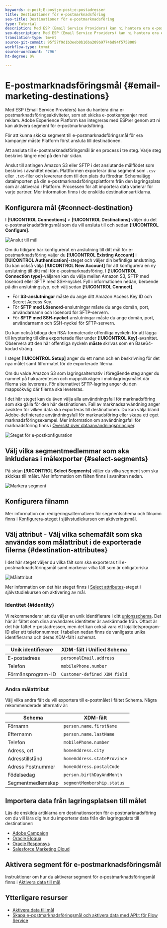 ```yaml
---
keywords: e-post;E-post;e-post;e-postadresser
title: Destinationer för e-postmarknadsföring
seo-title: Destinationer för e-postmarknadsföring
type: Tutorial
description: Med ESP (Email Service Providers) kan ni hantera era e-postmarknadsföringsaktiviteter, t.ex. för att skicka e-postkampanjer.
seo-description: Med ESP (Email Service Providers) kan ni hantera era e-postmarknadsföringsaktiviteter, t.ex. för att skicka e-postkampanjer.
translation-type: tm+mt
source-git-commit: 95f57f9d1b3eeb0b16ba209b9774bd94f5758009
workflow-type: tm+mt
source-wordcount: '796'
ht-degree: 0%

---
```



# E-postmarknadsföringsmål {#email-marketing-destinations}

Med ESP (Email Service Providers) kan du hantera dina e-postmarknadsföringsaktiviteter, som att skicka e-postkampanjer med reklam. Adobe Experience Platform kan integreras med ESP:er genom att ni kan aktivera segment för e-postmarknadsföring.

För att kunna skicka segment till e-postmarknadsföringsmål för era kampanjer måste Platform först ansluta till destinationen.

Att ansluta till e-postmarknadsföringsmål är en process i tre steg. Varje steg beskrivs längre ned på den här sidan.

Anslut till antingen Amazon S3 eller SFTP i det anslutande målflödet som beskrivs i avsnittet nedan. Plattformen exporterar dina segment som `.csv` eller `.txt`-filer och levererar dem till den plats du föredrar. Schemalägg dataimporten på din e-postmarknadsföringsplattform från den lagringsplats som är aktiverad i Platform. Processen för att importera data varierar för varje partner. Mer information finns i de enskilda destinationsartiklarna.

## Konfigurera mål {#connect-destination}

I **[!UICONTROL Connections]** > **[!UICONTROL Destinations]** väljer du det e-postmarknadsföringsmål som du vill ansluta till och sedan **[!UICONTROL Configure]**.

![Anslut till mål](../../assets/catalog/email-marketing/overview/connect-email-marketing.png)

Om du tidigare har konfigurerat en anslutning till ditt mål för e-postmarknadsföring väljer du **[!UICONTROL Existing Account]** i **[!UICONTROL Authentication]**-steget och väljer din befintliga anslutning. Du kan också välja **[!UICONTROL New Account]** för att konfigurera en ny anslutning till ditt mål för e-postmarknadsföring. I **[!UICONTROL Connection type]**-väljaren kan du välja mellan Amazon S3, SFTP med lösenord eller SFTP med SSH-nyckel. Fyll i informationen nedan, beroende på din anslutningstyp, och välj sedan **[!UICONTROL Connect]**.

- För **S3-anslutningar** måste du ange ditt Amazon Access Key ID och Secret Access Key.
- För **SFTP med Lösenord**-anslutningar måste du ange domän, port, användarnamn och lösenord för SFTP-servern.
- För **SFTP med SSH-nyckel**-anslutningar måste du ange domän, port, användarnamn och SSH-nyckel för SFTP-servern.

Du kan också bifoga den RSA-formaterade offentliga nyckeln för att lägga till kryptering till dina exporterade filer under **[!UICONTROL Key]**-avsnittet. Observera att den här offentliga nyckeln **måste** skrivas som en Base64-kodad sträng.

I steget **[!UICONTROL Setup]** anger du ett namn och en beskrivning för det nya målet samt filformatet för de exporterade filerna.

Om du valde Amazon S3 som lagringsalternativ i föregående steg anger du namnet på hakparentesen och mappsökvägen i molnlagringsmålet där filerna ska levereras. För alternativet SFTP-lagring anger du den mappsökväg där filerna ska levereras.

I det här steget kan du även välja alla användningsfall för marknadsföring som ska gälla för den här destinationen. Fall av marknadsanvändning anger avsikten för vilken data ska exporteras till destinationen. Du kan välja bland Adobe-definierade användningsfall för marknadsföring eller skapa ett eget marknadsföringsexempel. Mer information om användningsfall för marknadsföring finns i [Översikt över dataanvändningsprinciper](../../../data-governance/policies/overview.md).

![Steget för e-postkonfiguration](../../assets/catalog/email-marketing/overview/email-setup-step.png)

## Välj vilka segmentmedlemmar som ska inkluderas i målexporter {#select-segments}

På sidan **[!UICONTROL Select Segments]** väljer du vilka segment som ska skickas till målet. Mer information om fälten finns i avsnitten nedan.

![Markera segment](../../assets/common/email-select-segments.png)

## Konfigurera filnamn

Mer information om redigeringsalternativen för segmentschema och filnamn finns i [Konfigurera](../../ui/activate-destinations.md#configure)-steget i självstudiekursen om aktiveringsmål.

## Välj attribut - Välj vilka schemafält som ska användas som målattribut i de exporterade filerna {#destination-attributes}

I det här steget väljer du vilka fält som ska exporteras till e-postmarknadsföringsmål samt markerar vilka fält som är obligatoriska.

![Målattribut](../../assets/catalog/email-marketing/overview/recommended-attributes.png)

Mer information om det här steget finns i [Select attributes](../../ui/activate-destinations.md#select-attributes)-steget i självstudiekursen om aktivering av mål.

### Identitet {#identity}

Vi rekommenderar att du väljer en unik identifierare i ditt [unionsschema](../../../profile/home.md#profile-fragments-and-union-schemas). Det här är fältet som dina användares identiteter är avskärmade från. Oftast är det här fältet e-postadressen, men det kan också vara ett lojalitetsprogram-ID eller ett telefonnummer. I tabellen nedan finns de vanligaste unika identifierarna och deras XDM-fält i schemat.

| Unik identifierare | XDM-fält i Unified Schema |
----------------- | ---------------------------
| E-postadress | `personalEmail.address` |
| Telefon | `mobilePhone.number` |
| Förmånsprogram-ID | `Customer-defined XDM field` |

### Andra målattribut

Välj vilka andra fält du vill exportera till e-postmålet i fältet Schema. Några rekommenderade alternativ är:

| Schema | XDM-fält |
------ | ---------
| Förnamn | `person.name.firstName` |
| Efternamn | `person.name.lastName` |
| Telefon | `mobilePhone.number` |
| Adress, ort | `homeAddress.city` |
| Adresstillstånd | `homeAddress.stateProvince` |
| Adress Postnummer | `homeAddress.postalCode` |
| Födelsedag | `person.birthDayAndMonth` |
| Segmentmedlemskap | `segmentMembership.status` |

## Importera data från lagringsplatsen till målet

Läs de enskilda artiklarna om destinationsorten för e-postmarknadsföring om du vill lära dig hur du importerar data från din lagringsplats till destinationer:

- [Adobe Campaign](./adobe-campaign.md#import-data-into-campaign)
- [Oracle Eloqua](./oracle-eloqua.md#import-data-into-eloqua)
- [Oracle Responsys](./oracle-responsys.md#import-data-into-responsys)
- [Salesforce Marketing Cloud](./salesforce-marketing-cloud.md#import-data-into-salesforce)

## Aktivera segment för e-postmarknadsföringsmål

Instruktioner om hur du aktiverar segment för e-postmarknadsföringsmål finns i [Aktivera data till mål](../../ui/activate-destinations.md).

## Ytterligare resurser

- [Aktivera data till mål](../../ui/activate-destinations.md)
- [Skapa e-postmarknadsföringsmål och aktivera data med API:t för Flow Service](../../api/email-marketing.md)